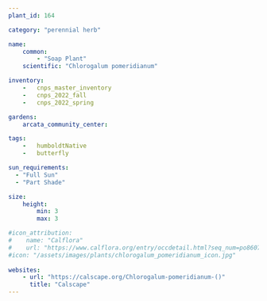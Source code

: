 ```yaml
---
plant_id: 164 

category: "perennial herb"

name: 
    common: 
        - "Soap Plant" 
    scientific: "Chlorogalum pomeridianum"  

inventory: 
    -   cnps_master_inventory
    -   cnps_2022_fall
    -   cnps_2022_spring

gardens: 
    arcata_community_center:

tags:  
    -   humboldtNative
    -   butterfly

sun_requirements:
  - "Full Sun"
  - "Part Shade"

size:
    height: 
        min: 3
        max: 3

#icon_attribution: 
#    name: "Calflora"
#    url: "https://www.calflora.org/entry/occdetail.html?seq_num=po86072"
#icon: "/assets/images/plants/chlorogalum_pomeridianum_icon.jpg"
 
websites:
    - url: "https://calscape.org/Chlorogalum-pomeridianum-()"
      title: "Calscape"
---
```








